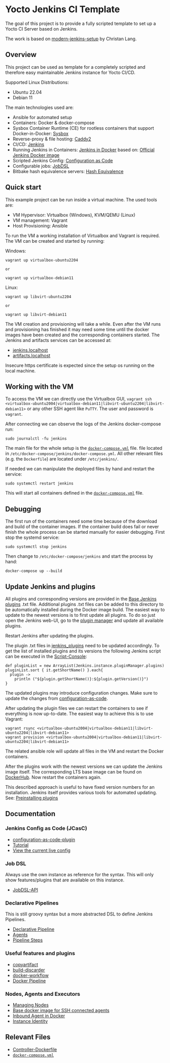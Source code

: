 Yocto Jenkins CI Template
=========================

The goal of this project is to provide a fully scripted template to set up a Yocto CI Server
based on Jenkins.

The work is based on [modern-jenkins-setup](https://github.com/langchr86/modern-jenkins-setup)
by Christan Lang.


Overview
--------

This project can be used as template for a completely scripted
and therefore easy maintainable Jenkins instance for Yocto CI/CD.

Supported Linux Distributions:
* Ubuntu 22.04
* Debian 11

The main technologies used are:

* Ansible for automated setup
* Containers: Docker & docker-compose
* Sysbox Container Runtime (CE) for rootless containers that support Docker-in-Docker:
  [Sysbox](https://github.com/nestybox/sysbox)
* Reverse-proxy & file hosting: [Caddy2](https://caddyserver.com/v2)
* CI/CD: [Jenkins](https://www.jenkins.io/)
* Running Jenkins in Containers: [Jenkins in Docker](https://www.jenkins.io/doc/book/installing/docker/)
  based on: [Official Jenkins Docker image](https://github.com/jenkinsci/docker/blob/master/README.md)
* Scripted Jenkins Config: [Configuration as Code](https://plugins.jenkins.io/configuration-as-code/)
* Configurable jobs: [JobDSL](https://plugins.jenkins.io/job-dsl/)
* Bitbake hash equivalence servers: [Hash Equivalence](https://docs.yoctoproject.org/4.0.2/overview-manual/concepts.html?highlight=hash+equivalence#hash-equivalence)



Quick start
-----------

This example project can be run inside a virtual machine.
The used tools are:

* VM Hypervisor: Virtualbox (Windows), KVM/QEMU (Linux)
* VM management: Vagrant
* Host Provisioning: Ansible

To run the VM a working installation of Virtualbox and Vagrant is required.
The VM can be created and started by running:

Windows:
~~~~~~
vagrant up virtualbox-ubuntu2204

or

vagrant up virtualbox-debian11
~~~~~~

Linux:
~~~~~~
vagrant up libvirt-ubuntu2204

or

vagrant up libvirt-debian11
~~~~~~

The VM creation and provisioning will take a while.
Even after the VM runs and provisioning has finished it may need some time until the docker images
have been created and the corresponding containers started.
The Jenkins and artifacts services can be accessed at:

* [jenkins.localhost](https://jenkins.localhost/)
* [artifacts.localhost](https://artifacts.localhost/)

Insecure https certificate is expected since the setup os running on the local machine.



Working with the VM
-------------------

To access the VM we can directly use the Virtualbox GUI, `vagrant ssh <virtualbox-ubuntu2004|virtualbox-debian11|libvirt-ubuntu2204|libvirt-debian11>` or any other SSH agent like `PuTTY`.
The user and password is `vagrant`.

After connecting we can observe the logs of the Jenkins docker-compose run:

~~~~~~
sudo journalctl -fu jenkins
~~~~~~

The main file for the whole setup is the [`docker-compose.yml`] file.
file located in `/etc/docker-compose/jenkins/docker-compose.yml`.
All other relevant files (e.g. the `Dockerfile`) are located under `/etc/jenkins/`.

If needed we can manipulate the deployed files by hand and restart the service:

~~~~~~
sudo systemctl restart jenkins
~~~~~~

This will start all containers defined in the [`docker-compose.yml`] file.



Debugging
---------

The first run of the containers need some time because of the download and build of the container images.
If the container build does fail or never finish the whole process can be started manually for easier debugging.
First stop the systemd service:

~~~~~~
sudo systemctl stop jenkins
~~~~~~

Then change to `/etc/docker-compose/jenkins` and start the process by hand:

~~~~~~
docker-compose up --build
~~~~~~



Update Jenkins and plugins
--------------------------

All plugins and corresponding versions are provided in the [Base Jenkins plugins] .txt file.
Additional plugins .txt files can be added to this directory to be automatically installed
during the Docker image build.
The easiest way to update to the newest versions is to first update all plugins.
To do so just open the Jenkins web-UI, go to the [plugin manager](https://jenkins.localhost/pluginManager/) and update all available plugins.

Restart Jenkins after updating the plugins.

The plugin .txt files in [jenkins_plugins](ansible/roles/jenkins-controller/files/jenkins_plugins) need to be updated accordingly.
To get the list of installed plugins and its versions the following Jenkins script can be executed
in the [Script-Console](https://jenkins.localhost/manage/script):

~~~
def pluginList = new ArrayList(Jenkins.instance.pluginManager.plugins)
pluginList.sort { it.getShortName() }.each{
  plugin ->
    println ("${plugin.getShortName()}:${plugin.getVersion()}")
}
~~~

The updated plugins may introduce configuration changes. Make sure to update the changes from
[configuration-as-code](https://jenkins.localhost/configuration-as-code/viewExport).

After updating the plugin files we can restart the containers to see if everything is now up-to-date.
The easiest way to achieve this is to use Vagrant:

~~~~~~
vagrant rsync <virtualbox-ubuntu2004|virtualbox-debian11|libvirt-ubuntu2204|libvirt-debian11>
vagrant provision <virtualbox-ubuntu2004|virtualbox-debian11|libvirt-ubuntu2204|libvirt-debian11>
~~~~~~

The related ansible role will update all files in the VM and restart the Docker containers.

After the plugins work with the newest versions we can update the Jenkins image itself.
The corresponding LTS base image can be found on [DockerHub](https://hub.docker.com/r/jenkins/jenkins/tags?page=1&name=lts-jdk11).
Now restart the containers again.

This described approach is useful to have fixed version numbers for an installation.
Jenkins itself provides various tools for automated updating.
See: [Preinstalling plugins](https://github.com/jenkinsci/docker/blob/master/README.md#preinstalling-plugins)


Documentation
-------------


### Jenkins Config as Code (JCasC)

* [configuration-as-code-plugin](https://github.com/jenkinsci/configuration-as-code-plugin/blob/master/README.md)
* [Tutorial](https://opensource.com/article/20/4/jcasc-jenkins)
* [View the current live config](https://jenkins.localhost/configuration-as-code/viewExport)


### Job DSL

Always use the own instance as reference for the syntax.
This will only show features/plugins that are available on this instance.

* [JobDSL-API](https://jenkins.localhost/plugin/job-dsl/api-viewer/index.html#)


### Declarative Pipelines

This is still groovy syntax but a more abstracted DSL to define Jenkins Pipelines.

* [Declarative Pipeline](https://www.jenkins.io/doc/book/pipeline/syntax/)
* [Agents](https://www.jenkins.io/doc/book/pipeline/syntax/#agent)
* [Pipeline Steps](https://www.jenkins.io/doc/pipeline/steps/)


### Useful features and plugins

* [copyartifact](https://www.jenkins.io/doc/pipeline/steps/copyartifact/)
* [build-discarder](https://plugins.jenkins.io/build-discarder/)
* [docker-workflow](https://www.jenkins.io/doc/pipeline/steps/docker-workflow/)
* [Docker Pipeline](https://www.jenkins.io/doc/book/pipeline/docker/)


### Nodes, Agents and Executors

* [Managing Nodes](https://www.jenkins.io/doc/book/managing/nodes/)
* [Base docker image for SSH connected agents](https://hub.docker.com/r/jenkins/ssh-agent)
* [Inbound Agent in Docker](https://github.com/jenkinsci/remoting/blob/master/docs/inbound-agent.md)
* [Instance Identity](https://jenkins.localhost/instance-identity/)


Relevant Files
--------------

* [Controller-Dockerfile]
* [`docker-compose.yml`]

[Controller-Dockerfile]: ansible/roles/jenkins-controller/files/dockerfiles/jenkins-controller/Dockerfile
[Base Jenkins plugins]: ansible/roles/jenkins-controller/files/jenkins_plugins/00-base.txt
[`docker-compose.yml`]: ansible/templates/example/docker-compose-service/docker-compose.yml
